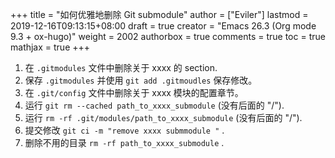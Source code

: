 +++
title = "如何优雅地删除 Git submodule"
author = ["Eviler"]
lastmod = 2019-12-16T09:13:15+08:00
draft = true
creator = "Emacs 26.3 (Org mode 9.3 + ox-hugo)"
weight = 2002
authorbox = true
comments = true
toc = true
mathjax = true
+++

1.  在 `.gitmodules` 文件中删除关于 xxxx 的 section.
2.  保存 `.gitmodules` 并使用 `git add .gitmoudles` 保存修改。
3.  在 `.git/config` 文件中删除关于 xxxx 模块的配置章节。
4.  运行 `git rm --cached path_to_xxxx_submodule` (没有后面的 "/").
5.  运行 `rm -rf .git/modules/path_to_xxxx_submodule` (没有后面的 "/").
6.  提交修改 `git ci -m "remove xxxx submmodule "` .
7.  删除不用的目录 `rm -rf path_to_xxxx_submodule` .
